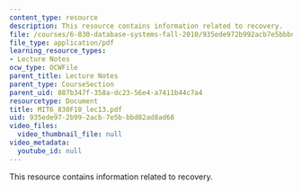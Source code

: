 ```yaml
---
content_type: resource
description: This resource contains information related to recovery.
file: /courses/6-830-database-systems-fall-2010/935ede972b992acb7e5bbbd82ad8ad68_MIT6_830F10_lec13.pdf
file_type: application/pdf
learning_resource_types:
- Lecture Notes
ocw_type: OCWFile
parent_title: Lecture Notes
parent_type: CourseSection
parent_uid: 887b347f-358a-dc23-56e4-a7411b44c7a4
resourcetype: Document
title: MIT6_830F10_lec13.pdf
uid: 935ede97-2b99-2acb-7e5b-bbd82ad8ad68
video_files:
  video_thumbnail_file: null
video_metadata:
  youtube_id: null
---
```

This resource contains information related to recovery.

